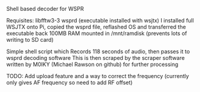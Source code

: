 Shell based decoder for WSPR

Requisites:
libfftw3-3
wsprd (executable installed with wsjtx) I installed full WSJTX onto Pi, copied the wsprd file, reflashed OS and transferred the executable back
100MB RAM mounted in /mnt/ramdisk (prevents lots of writing to SD card)

Simple shell script which Records 118 seconds of audio, then passes it to wsprd decoding software
This is then scraped by the scraper software written by M0IKY (Michael Rawson on github) for further processing

TODO: Add upload feature and a way to correct the frequency (currently only gives AF frequency so need to add RF offset)



